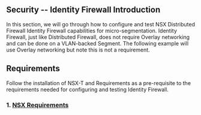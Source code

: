 ## Security -- Identity Firewall Introduction

In this section, we will go through how to configure and test NSX
Distributed Firewall Identity Firewall capabilities for
micro-segmentation. Identity Firewall, just like Distributed Firewall,
does not require Overlay networking and can be done on a VLAN-backed
Segment. The following example will use Overlay networking but note this
is not a requirement.

## Requirements

Follow the installation of NSX-T and Requirements as a pre-requisite to the requirements needed for configuring and testing Identity Firewall.  

### 1. [NSX Requirements](/docs/2-Installation.md)



